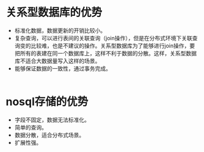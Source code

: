 # 关系型数据库的优势
* 标准化数据，数据更新的开销比较小。
* 复杂查询，可以进行表间的关联查询（join操作），但是在分布式环境下关联查询变的比较难，也是不建议的操作。关系型数据库为了能够进行join操作，要把所有的表建在同一个数据库上，这样不利于数据的分散。这样，关系型数据库不适合大数据量写入这样的场景。
* 能够保证数据的一致性，通过事务完成。</br></br>
# nosql存储的优势
* 字段不固定，数据无法标准化。
* 简单的查询。
* 数据分散，适合分布式场景。
* 扩展性强。
